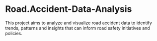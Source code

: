 # Road.Accident-Data-Analysis
This project aims to analyze and visualize road accident data to identify trends, patterns and insights that can inform road safety initiatives and policies.
